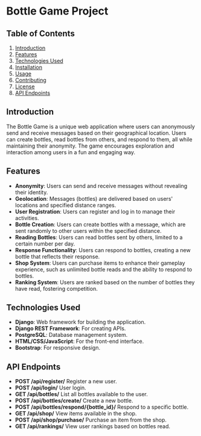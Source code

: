 # Bottle Game Project

## Table of Contents

1. [Introduction](#introduction)
2. [Features](#features)
3. [Technologies Used](#technologies-used)
4. [Installation](#installation)
5. [Usage](#usage)
6. [Contributing](#contributing)
7. [License](#license)
8. [API Endpoints](#api-endpoints)

## Introduction

The Bottle Game is a unique web application where users can anonymously send and receive messages based on their geographical location. Users can create bottles, read bottles from others, and respond to them, all while maintaining their anonymity. The game encourages exploration and interaction among users in a fun and engaging way.

## Features

- **Anonymity**: Users can send and receive messages without revealing their identity.
- **Geolocation**: Messages (bottles) are delivered based on users' locations and specified distance ranges.
- **User Registration**: Users can register and log in to manage their activities.
- **Bottle Creation**: Users can create bottles with a message, which are sent randomly to other users within the specified distance.
- **Reading Bottles**: Users can read bottles sent by others, limited to a certain number per day.
- **Response Functionality**: Users can respond to bottles, creating a new bottle that reflects their response.
- **Shop System**: Users can purchase items to enhance their gameplay experience, such as unlimited bottle reads and the ability to respond to bottles.
- **Ranking System**: Users are ranked based on the number of bottles they have read, fostering competition.

## Technologies Used

- **Django**: Web framework for building the application.
- **Django REST Framework**: For creating APIs.
- **PostgreSQL**: Database management system.
- **HTML/CSS/JavaScript**: For the front-end interface.
- **Bootstrap**: For responsive design.



## API Endpoints

- **POST /api/register/** Register a new user.
- **POST /api/login/** User login.
- **GET /api/bottles/** List all bottles available to the user.
- **POST /api/bottles/create/** Create a new bottle.
- **POST /api/bottles/respond/{bottle_id}/** Respond to a specific bottle.
- **GET /api/shop/** View items available in the shop.
- **POST /api/shop/purchase/** Purchase an item from the shop.
- **GET /api/rankings/** View user rankings based on bottles read.

